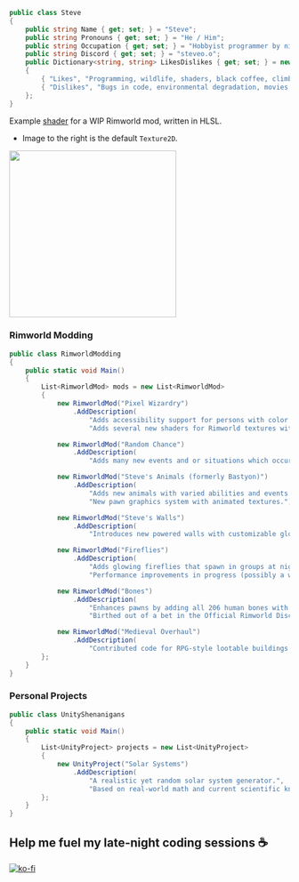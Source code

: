 ```cs
public class Steve 
{
    public string Name { get; set; } = "Steve";
    public string Pronouns { get; set; } = "He / Him";
    public string Occupation { get; set; } = "Hobbyist programmer by night, wildlife ecologist by day";
    public string Discord { get; set; } = "steveo.o";
    public Dictionary<string, string> LikesDislikes { get; set; } = new Dictionary<string, string>
    {
        { "Likes", "Programming, wildlife, shaders, black coffee, climbing, synthwave, nice people" },
        { "Dislikes", "Bugs in code, environmental degradation, movies with bad endings" }
    };
}
```

Example [shader](https://github.com/Scurvyez/Ghosts/blob/main/Materials/Shaders/GhostEffect.shader) for a WIP Rimworld mod, written in HLSL.<br>
* Image to the right is the default `Texture2D`.<br>
<img src="https://github.com/Scurvyez/Scurvyez/blob/main/Animation65.gif" width="300" height="300">

### Rimworld Modding

```cs
public class RimworldModding
{
    public static void Main()
    {
        List<RimworldMod> mods = new List<RimworldMod>
        {
            new RimworldMod("Pixel Wizardry")
                .AddDescription(
                    "Adds accessibility support for persons with color blindness.",
                    "Adds several new shaders for Rimworld textures with blending effects."),

            new RimworldMod("Random Chance")
                .AddDescription(
                    "Adds many new events and or situations which occur randomly based on certain factors"),

            new RimworldMod("Steve's Animals (formerly Bastyon)")
                .AddDescription(
                    "Adds new animals with varied abilities and events.",
                    "New pawn graphics system with animated textures."),

            new RimworldMod("Steve's Walls")
                .AddDescription(
                    "Introduces new powered walls with customizable glowing colors.")

            new RimworldMod("Fireflies")
                .AddDescription(
                    "Adds glowing fireflies that spawn in groups at night.",
                    "Performance improvements in progress (possibly a whole rewrite)."),

            new RimworldMod("Bones")
                .AddDescription(
                    "Enhances pawns by adding all 206 human bones with fracture hediffs.",
                    "Birthed out of a bet in the Official Rimworld Discord server. :)"),

            new RimworldMod("Medieval Overhaul")
                .AddDescription(
                    "Contributed code for RPG-style lootable buildings on various items.")
        };
    }
}
```

### Personal Projects

```cs
public class UnityShenanigans
{
    public static void Main()
    {
        List<UnityProject> projects = new List<UnityProject>
        {
            new UnityProject("Solar Systems")
                .AddDescription(
                    "A realistic yet random solar system generator.",
                    "Based on real-world math and current scientific knowledge of the universe."),
        };
    }
}
```

## Help me fuel my late-night coding sessions ☕
[![ko-fi](https://ko-fi.com/img/githubbutton_sm.svg)](https://ko-fi.com/B0B84LOQ1)
